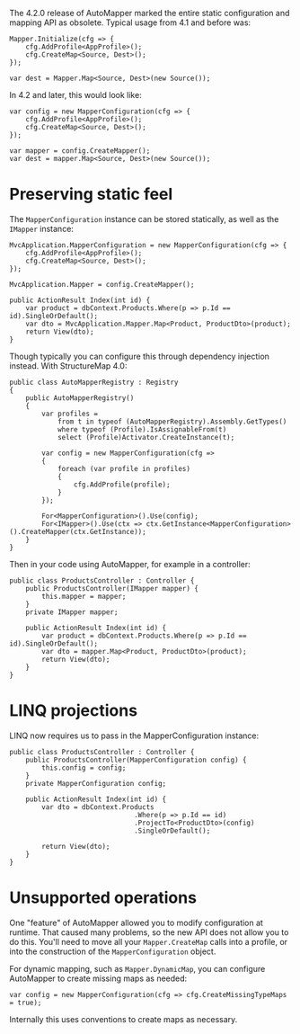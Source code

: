 The 4.2.0 release of AutoMapper marked the entire static configuration and mapping API as obsolete. Typical usage from 4.1 and before was:

```
Mapper.Initialize(cfg => {
    cfg.AddProfile<AppProfile>();
    cfg.CreateMap<Source, Dest>();
});

var dest = Mapper.Map<Source, Dest>(new Source());
```

In 4.2 and later, this would look like:

```
var config = new MapperConfiguration(cfg => {
    cfg.AddProfile<AppProfile>();
    cfg.CreateMap<Source, Dest>();
});

var mapper = config.CreateMapper();
var dest = mapper.Map<Source, Dest>(new Source());
```

# Preserving static feel

The `MapperConfiguration` instance can be stored statically, as well as the `IMapper` instance:

```
MvcApplication.MapperConfiguration = new MapperConfiguration(cfg => {
    cfg.AddProfile<AppProfile>();
    cfg.CreateMap<Source, Dest>();
});

MvcApplication.Mapper = config.CreateMapper();

public ActionResult Index(int id) {
    var product = dbContext.Products.Where(p => p.Id == id).SingleOrDefault();
    var dto = MvcApplication.Mapper.Map<Product, ProductDto>(product);
    return View(dto);
}
```

Though typically you can configure this through dependency injection instead. With StructureMap 4.0:

```
public class AutoMapperRegistry : Registry
{
    public AutoMapperRegistry()
    {
        var profiles =
            from t in typeof (AutoMapperRegistry).Assembly.GetTypes()
            where typeof (Profile).IsAssignableFrom(t)
            select (Profile)Activator.CreateInstance(t);

        var config = new MapperConfiguration(cfg =>
        {
            foreach (var profile in profiles)
            {
                cfg.AddProfile(profile);
            }
        });

        For<MapperConfiguration>().Use(config);
        For<IMapper>().Use(ctx => ctx.GetInstance<MapperConfiguration>().CreateMapper(ctx.GetInstance));
    }
}
```

Then in your code using AutoMapper, for example in a controller:

```
public class ProductsController : Controller {
    public ProductsController(IMapper mapper) {
        this.mapper = mapper;
    }
    private IMapper mapper;

    public ActionResult Index(int id) {
        var product = dbContext.Products.Where(p => p.Id == id).SingleOrDefault();
        var dto = mapper.Map<Product, ProductDto>(product);
        return View(dto);
    }    
}
```

# LINQ projections

LINQ now requires us to pass in the MapperConfiguration instance:

```
public class ProductsController : Controller {
    public ProductsController(MapperConfiguration config) {
        this.config = config;
    }
    private MapperConfiguration config;

    public ActionResult Index(int id) {
        var dto = dbContext.Products
                               .Where(p => p.Id == id)
                               .ProjectTo<ProductDto>(config)
                               .SingleOrDefault();

        return View(dto);
    }    
}
```

# Unsupported operations

One "feature" of AutoMapper allowed you to modify configuration at runtime. That caused many problems, so the new API does not allow you to do this. You'll need to move all your `Mapper.CreateMap` calls into a profile, or into the construction of the `MapperConfiguration` object.

For dynamic mapping, such as `Mapper.DynamicMap`, you can configure AutoMapper to create missing maps as needed:

```
var config = new MapperConfiguration(cfg => cfg.CreateMissingTypeMaps = true);
```

Internally this uses conventions to create maps as necessary.